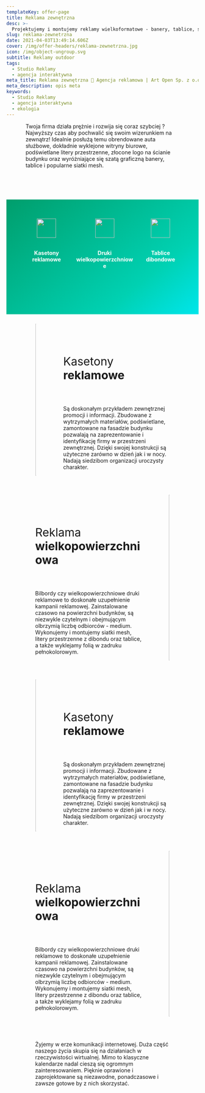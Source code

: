 ```yaml
---
templateKey: offer-page
title: Reklama zewnętrzna
desc: >-
  Projektujemy i montujemy reklamy wielkoformatowe - banery, tablice, siatki mesh, billboardy reklamowe i inne. Zadbamy o odpowiednią lokalizację oraz przygotowanie.
slug: reklama-zewnetrzna
date: 2021-04-03T13:49:14.606Z
cover: /img/offer-headers/reklama-zewnetrzna.jpg
icon: /img/object-ungroup.svg
subtitle: Reklamy outdoor
tags:
  - Studio Reklamy
  - agencja interaktywna
meta_title: Reklama zewnętrzna 🌱 Agencja reklamowa | Art Open Sp. z o.o.
meta_description: opis meta
keywords:
  - Studio Reklamy
  - agencja interaktywna
  - ekologia
---
```

<div style="margin-left:10%;margin-right:10%">
<p>Twoja firma działa prężnie i rozwija się coraz szybciej ? Najwyższy czas aby pochwalić się swoim wizerunkiem na zewnątrz! Idealnie posłużą temu obrendowane auta służbowe, dokładnie wyklejone witryny biurowe, podświetlane litery przestrzenne, złocone logo na ścianie budynku oraz wyróżniające się szatą graficzną banery, tablice i popularne siatki mesh.</p>
<br>

</div>

<div style="margin-top:50px;min-height:200px;text-align:center;background-image: linear-gradient(141deg, rgb(0, 158, 108) 0%, rgb(0, 209, 178) 71%, rgb(0, 230, 235) 100%);padding:50px;color:white" class="columns">

<div class="column">
<img src="/img/offer-icons/kasetony-reklamowe.svg" width="50px" />
<br><br>
<p><b>Kasetony reklamowe</b></p>
</div>

<div class="column">
<img src="/img/offer-icons/druki-wielkopowierzchniowe.svg" width="50px" />
<br><br>
<p><b>Druki wielkopowierzchniowe</b></p>
</div>

<div class="column">
<img src="/img/offer-icons/tablice-dibondowe.svg" width="50px" />
<br><br>
<p><b>Tablice dibondowe</b></p>
</div>

</div>

<div class="columns" style="margin-left:10%;margin-right:10%;padding:5%">
<div class="column" style="padding:0px">
<img class="oimg" width="100%" src="https://artopen.pl/images/2020/04/08/kaseton-fryzjer.jpg" />
</div>
<div class="column" style="margin-top:50px;padding-left:50px">
<p style="font-size:30px">Kasetony<b> reklamowe</b></p>
<br>
<p>
Są doskonałym przykładem zewnętrznej promocji i informacji. Zbudowane z wytrzymałych materiałów, podświetlane, zamontowane na fasadzie budynku pozwalają na zaprezentowanie i identyfikację firmy w przestrzeni zewnętrznej. Dzięki swojej konstrukcji są użyteczne zarówno w dzień jak i w nocy. Nadają siedzibom organizacji uroczysty charakter.
</p>
</div>
</div>

<div class="columns" style="margin-left:10%;margin-right:10%;padding:5%">
<div class="column" style="margin-top:50px;padding-right:50px">
<p style="font-size:30px">Reklama <b>wielkopowierzchniowa</b></p>
<br>
<p>
Bilbordy czy wielkopowierzchniowe druki reklamowe to doskonałe uzupełnienie kampanii reklamowej. Zainstalowane czasowo na powierzchni budynków, są niezwykle czytelnym i obejmującym olbrzymią liczbę odbiorców - medium. Wykonujemy i montujemy siatki mesh, litery przestrzenne z dibondu oraz tablice, a także wyklejamy folią w zadruku pełnokolorowym.</p>
</div>
<div class="column" style="padding:0px">
<img class="oimg" width="100%" src="https://artopen.pl/images/2020/04/07/citylight_delaval.jpg" />
</div>
</div>

<div class="columns" style="margin-left:10%;margin-right:10%;padding:5%">
<div class="column" style="padding:0px">
<img class="oimg" width="100%" src="https://artopen.pl/images/2020/04/08/kaseton-fryzjer.jpg" />
</div>
<div class="column" style="margin-top:50px;padding-left:50px">
<p style="font-size:30px">Kasetony<b> reklamowe</b></p>
<br>
<p>
Są doskonałym przykładem zewnętrznej promocji i informacji. Zbudowane z wytrzymałych materiałów, podświetlane, zamontowane na fasadzie budynku pozwalają na zaprezentowanie i identyfikację firmy w przestrzeni zewnętrznej. Dzięki swojej konstrukcji są użyteczne zarówno w dzień jak i w nocy. Nadają siedzibom organizacji uroczysty charakter.
</p>
</div>
</div>

<div class="columns" style="margin-left:10%;margin-right:10%;padding:5%">
<div class="column" style="margin-top:50px;padding-right:50px">
<p style="font-size:30px">Reklama <b>wielkopowierzchniowa</b></p>
<br>
<p>
Bilbordy czy wielkopowierzchniowe druki reklamowe to doskonałe uzupełnienie kampanii reklamowej. Zainstalowane czasowo na powierzchni budynków, są niezwykle czytelnym i obejmującym olbrzymią liczbę odbiorców - medium. Wykonujemy i montujemy siatki mesh, litery przestrzenne z dibondu oraz tablice, a także wyklejamy folią w zadruku pełnokolorowym.</p>
</div>
<div class="column" style="padding:0px">
<img class="oimg" width="100%" src="https://artopen.pl/images/2020/04/07/citylight_delaval.jpg" />
</div>
</div>


<div class="columns" style="margin-left:10%;margin-right:10%;padding:5%">
<p>
Żyjemy w erze komunikacji internetowej. Duża część naszego życia skupia się na działaniach w rzeczywistości wirtualnej. Mimo to klasyczne kalendarze nadal cieszą się ogromnym zainteresowaniem. Pięknie oprawione i zaprojektowane są niezawodne, ponadczasowe i zawsze gotowe by z nich skorzystać.
</p>
</div>

